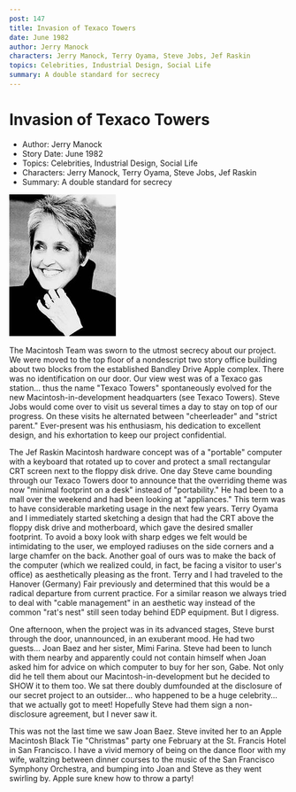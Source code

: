 ```yaml
---
post: 147
title: Invasion of Texaco Towers
date: June 1982
author: Jerry Manock
characters: Jerry Manock, Terry Oyama, Steve Jobs, Jef Raskin
topics: Celebrities, Industrial Design, Social Life
summary: A double standard for secrecy
---
```


# Invasion of Texaco Towers
* Author: Jerry Manock
* Story Date: June 1982
* Topics: Celebrities, Industrial Design, Social Life
* Characters: Jerry Manock, Terry Oyama, Steve Jobs, Jef Raskin
* Summary: A double standard for secrecy

![Joan Baez](images/Macintosh/joan_baez.jpg) 
    
The Macintosh Team was sworn to the utmost secrecy about our project.  We were moved to the top floor of a nondescript two story office building about two blocks from the established Bandley Drive Apple complex.  There was no identification on our door.  Our view west was of a Texaco gas station... thus the name "Texaco Towers" spontaneously evolved for the new Macintosh-in-development headquarters (see Texaco Towers).  Steve Jobs would come over to visit us several times a day to stay on top of our progress.  On these visits he alternated between "cheerleader" and "strict parent."  Ever-present was his enthusiasm, his dedication to  excellent design, and his exhortation to keep our project confidential.

The Jef Raskin Macintosh hardware concept was of a "portable" computer with a keyboard that rotated up to cover and protect a small rectangular CRT screen next to the floppy disk drive.  One day Steve came bounding through our Texaco Towers door to announce that the overriding theme was now "minimal footprint on a desk" instead of "portability."  He had been to a mall over the weekend  and had been looking at "appliances."  This term was to have considerable marketing usage in the next few years.  Terry Oyama and I immediately started sketching a design that had the CRT above the floppy disk drive and motherboard, which gave the desired smaller footprint.  To avoid a boxy look with sharp edges we felt would be intimidating to the user, we employed radiuses on the side corners and a large chamfer on the back.  Another goal of ours was to make the back of the computer (which we realized could, in fact, be facing a visitor to user's office) as aesthetically pleasing as the front.  Terry and I had traveled to the Hanover (Germany) Fair previously and determined that this would be a radical departure from current practice.  For a similar reason we always tried to deal with "cable management" in an aesthetic way instead of the common "rat's nest" still seen today behind EDP equipment.  But I digress.

One afternoon, when the project was in its advanced stages, Steve burst through the door, unannounced, in an exuberant mood.  He had two guests... Joan Baez and her sister, Mimi Farina.  Steve had been to lunch with them nearby and apparently could not contain himself when Joan asked him for advice on which computer to buy for her son, Gabe.  Not only did he tell them about our Macintosh-in-development but he decided to SHOW it to them too.  We sat there doubly dumfounded at the disclosure of our secret project to an outsider... who happened to be a huge celebrity... that we actually got to meet!  Hopefully Steve had them sign a non-disclosure agreement, but I never saw it.

This was not the last time we saw Joan Baez.  Steve invited her to an Apple Macintosh Black Tie "Christmas" party one February at the St. Francis Hotel in San Francisco.  I have a vivid memory of being on the dance floor with my wife, waltzing between dinner courses to the music of the San Francisco Symphony Orchestra, and bumping into Joan and Steve as they went swirling by.  Apple sure knew how to throw a party!